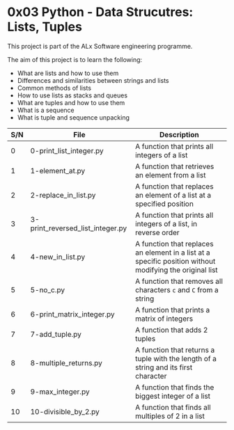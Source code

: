 # 0x03 Python - Data Strucutres: Lists, Tuples

This project is part of the ALx Software engineering programme.

The aim of this project is to learn the following:
- What are lists and how to use them
- Differences and similarities between strings and lists
- Common methods of lists
- How to use lists as stacks and queues
- What are tuples and how to use them
- What is a sequence
- What is tuple and sequence unpacking

| S/N | File | Description |
| --- | ---- | ----------- |
| 0 | 0-print_list_integer.py | A function that prints all integers of a list |
| 1 | 1-element_at.py | A function that retrieves an element from a list |
| 2 | 2-replace_in_list.py | A function that replaces an element of a list at a specified position |
| 3 | 3-print_reversed_list_integer.py | A function that prints all integers of a list, in reverse order |
| 4 | 4-new_in_list.py | A function that replaces an element in a list at a specific position without modifying the original list |
| 5 | 5-no_c.py | A function that removes all characters `c` and `C` from a string |
| 6 | 6-print_matrix_integer.py | A function that prints a matrix of integers |
| 7 | 7-add_tuple.py | A function that adds 2 tuples |
| 8 | 8-multiple_returns.py | A function that returns a tuple with the length of a string and its first character |
| 9 | 9-max_integer.py | A function that finds the biggest integer of a list |
| 10 | 10-divisible_by_2.py | A function that finds all multiples of 2 in a list |
